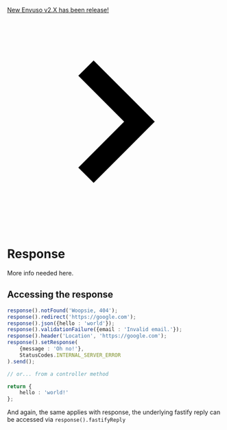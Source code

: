 <a href="https://envuso.com/"><div class="text-center py-4 lg:px-4">
  <div class="p-2 bg-indigo-800 items-center text-indigo-100 leading-none lg:rounded-full flex lg:inline-flex" role="alert">
    <span class="flex rounded-full bg-indigo-500 uppercase px-2 py-1 text-xs font-bold mr-3">New</span>
    <span class="font-semibold mr-2 text-left flex-auto">Envuso v2.X has been release!</span>
    <svg class="fill-current opacity-75 h-4 w-4" xmlns="http://www.w3.org/2000/svg" viewBox="0 0 20 20"><path d="M12.95 10.707l.707-.707L8 4.343 6.586 5.757 10.828 10l-4.242 4.243L8 15.657l4.95-4.95z"/></svg>
  </div>
</div></a>

# Response

More info needed here.


## Accessing the response

```typescript
response().notFound('Woopsie, 404');
response().redirect('https://google.com');
response().json({hello : 'world'});
response().validationFailure({email : 'Invalid email.'});
response().header('Location', 'https://google.com');
response().setResponse(
	{message : 'Oh no!'},
	StatusCodes.INTERNAL_SERVER_ERROR
).send();

// or... from a controller method

return {
	hello : 'world!'
};
```

And again, the same applies with response, the underlying fastify reply can be accessed via  <code class="language-typescript">response().fastifyReply</code>
